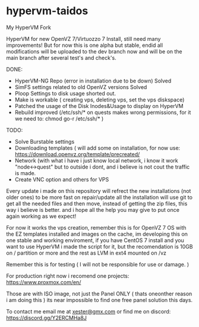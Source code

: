# hypervm-taidos
My HyperVM Fork

HyperVM for new OpenVZ 7/Virtuozzo 7 Install, still need many improvements! But for now this is one alpha but stable, endid all modifications will be uploaded to the dev branch now and will be on the main branch after several test's and check's.

DONE:

- HyperVM-NG Repo (error in installation due to be down) Solved
- SimFS settings related to old OpenVZ versions Solved
- Ploop Settings to disk usage shorted out.
- Make is workable ( creating vps, deleting vps, set the vps diskspace)
- Patched the usage of the Disk Inodes&Usage to display on HyperVM
- Rebuild improved (/etc/ssh/* on quests makes wrong permissions, for it we need to: chmod go-r /etc/ssh/* )

TODO:
- Solve Burstable settings
- Downloading templates ( will add some on installation, for now use: https://download.openvz.org/template/precreated/
- Network (with what i have i just know local network, i know it work "node<->quest" but to outside i dont, and i believe is not cout the traffic is made.
- Create VNC option and others for VPS

Every update i made on this repository will refrect the new installations (not older ones) to be more fast on repair/update all the installation will use git to get all the needed files and then move, instead of getting the zip files, this way i believe is better. and i hope all the help you may give to put once again working as we expect!

For now it works the vps creation, remember this is for OpenVZ 7 OS with the EZ templates installed and images on the cache, im developing this on one stable and working enviroment, if you have CentOS 7 install and you want to use HyperVM i made the script for it, but the recomendation is 10GB on / partition or more and the rest as LVM in ext4 mounted on /vz

Remember this is for testing ( I will not be responsible for use or damage. ) 

For production right now i recomend one projects: https://www.proxmox.com/en/ 

Those are with ISO image, not just the Panel ONLY ( thats oneonther reason i am doing this ) its near impossible to find one free panel solution this days.

To contact me email me at xester@gmx.com or find me on discord: https://discord.gg/Y2ERCMHa8J
